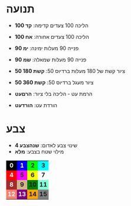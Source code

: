 <meta name="viewport" content="width=device-width, initial-scale=1.0, maximum-scale=1.0, user-scalable=no" />

# תנועה

- הליכה 100 צעדים קדימה: **קד 100**
- הליכה 100 צעדים אחורה: **אח 100**
- פנייה 90 מעלות ימינה: **ימ 90**
- פנייה 90 מעלות שמאלה: **שמ 90**

- ציור קשת של 180 מעלות ברדיוס 50: **קשת 180 50**
- ציור מעגל ברדיוס 50: **קשת 360 50**

- הרמת עט - הליכה בלי ציור: **הרםעט**
- הורדת עט: **הורדעט**

# צבע

- שינוי צבע לאדום: **שנהצבע 4**
- מילוי שטח בצבע: **מלא**

<style>
  #colortable td { width: 25%; padding-left: 4px; padding-right: 4px; text-align: center; font-weight: bold; }
</style>
<table id="colortable">
  <tr>
    <td style="background-color: black; color: white;">0</td>
    <td style="background-color: blue; color: white;">1</td>
    <td style="background-color: lime;">2</td>
    <td style="background-color: cyan;">3</td>
  </tr>
  <tr>
    <td style="background-color: red; color: white;">4</td>
    <td style="background-color: magenta;">5</td>
    <td style="background-color: yellow;">6</td>
    <td style="background-color: white;">7</td>
  </tr>
  <tr>
    <td style="background-color: brown; color: white;">8</td>
    <td style="background-color: tan;">9</td>
    <td style="background-color: green;">10</td>
    <td style="background-color: aquamarine;">11</td>
  </tr>
  <tr>
    <td style="background-color: salmon; color: white;">12</td>
    <td style="background-color: purple; color: white;">13</td>
    <td style="background-color: orange;">14</td>
    <td style="background-color: gray;">15</td>
  </tr>
</table>

